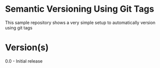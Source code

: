 # Semantic Versioning Using Git Tags
This sample repository shows a very simple setup to automatically version using git tags

# Version(s)
0.0 - Initial release
